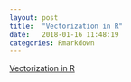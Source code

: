 ```yaml
---
layout: post
title:  "Vectorization in R"
date:   2018-01-16 11:48:19
categories: Rmarkdown
---
```


[Vectorization in R](http://www.noamross.net/blog/2014/4/16/vectorization-in-r--why.html)
